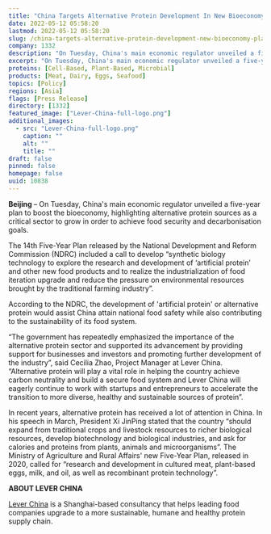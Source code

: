 ```yaml
---
title: "China Targets Alternative Protein Development In New Bioeconomy Plan"
date: 2022-05-12 05:58:20
lastmod: 2022-05-12 05:58:20
slug: /china-targets-alternative-protein-development-new-bioeconomy-plan
company: 1332
description: "On Tuesday, China's main economic regulator unveiled a five-year plan to boost the bioeconomy, highlighting alternative protein sources as a critical sector to grow in order to achieve food security and decarbonisation goals."
excerpt: "On Tuesday, China's main economic regulator unveiled a five-year plan to boost the bioeconomy, highlighting alternative protein sources as a critical sector to grow in order to achieve food security and decarbonisation goals."
proteins: [Cell-Based, Plant-Based, Microbial]
products: [Meat, Dairy, Eggs, Seafood]
topics: [Policy]
regions: [Asia]
flags: [Press Release]
directory: [1332]
featured_image: ["Lever-China-full-logo.png"]
additional_images:
  - src: "Lever-China-full-logo.png"
    caption: ""
    alt: ""
    title: ""
draft: false
pinned: false
homepage: false
uuid: 10838
---
```

<p><strong>Beijing </strong>– On Tuesday, China's main economic regulator unveiled a five-year plan to boost the bioeconomy, highlighting alternative protein sources as a critical sector to grow in order to achieve food security and decarbonisation goals.</p>
<p>The 14th Five-Year Plan released by the National Development and Reform Commission (NDRC) included a call to develop “synthetic biology technology to explore the research and development of ‘artificial protein’ and other new food products and to realize the industrialization of food iteration upgrade and reduce the pressure on environmental resources brought by the traditional farming industry”.</p>
<p>According to the NDRC, the development of 'artificial protein' or alternative protein would assist China attain national food safety while also contributing to the sustainability of its food system.</p>
<p>“The government has repeatedly emphasized the importance of the alternative protein sector and supported its advancement by providing support for businesses and investors and promoting further development of the industry”, said Cecilia Zhao, Project Manager at Lever China. “Alternative protein will play a vital role in helping the country achieve carbon neutrality and build a secure food system and Lever China will eagerly continue to work with startups and entrepreneurs to accelerate the transition to more diverse, healthy and sustainable sources of protein”.  </p>
<p>In recent years, alternative protein has received a lot of attention in China. In his speech in March, President Xi JinPing stated that the country “should expand from traditional crops and livestock resources to richer biological resources, develop biotechnology and biological industries, and ask for calories and proteins from plants, animals and microorganisms”. The Ministry of Agriculture and Rural Affairs' new Five-Year Plan, released in 2020, called for “research and development in cultured meat, plant-based eggs, milk, and oil, as well as recombinant protein technology”.</p>
<p><strong>ABOUT LEVER CHINA</strong></p>
<p><a href="http://leverchina.com/">Lever China</a> is a Shanghai-based consultancy that helps leading food companies upgrade to a more sustainable, humane and healthy protein supply chain.</p>
